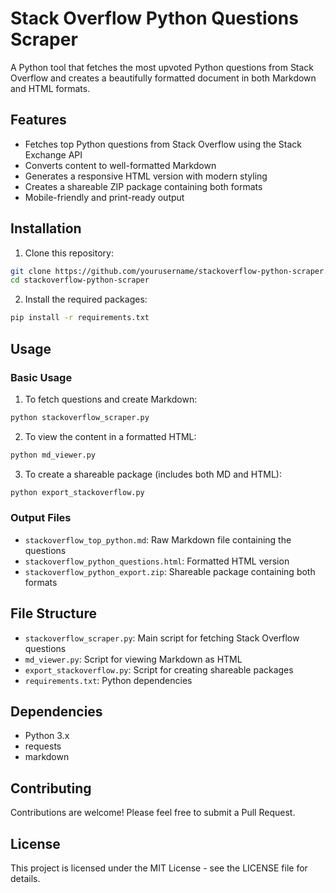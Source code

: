 # Stack Overflow Python Questions Scraper

A Python tool that fetches the most upvoted Python questions from Stack Overflow and creates a beautifully formatted document in both Markdown and HTML formats.

## Features

- Fetches top Python questions from Stack Overflow using the Stack Exchange API
- Converts content to well-formatted Markdown
- Generates a responsive HTML version with modern styling
- Creates a shareable ZIP package containing both formats
- Mobile-friendly and print-ready output

## Installation

1. Clone this repository:
```bash
git clone https://github.com/yourusername/stackoverflow-python-scraper.git
cd stackoverflow-python-scraper
```

2. Install the required packages:
```bash
pip install -r requirements.txt
```

## Usage

### Basic Usage

1. To fetch questions and create Markdown:
```bash
python stackoverflow_scraper.py
```

2. To view the content in a formatted HTML:
```bash
python md_viewer.py
```

3. To create a shareable package (includes both MD and HTML):
```bash
python export_stackoverflow.py
```

### Output Files

- `stackoverflow_top_python.md`: Raw Markdown file containing the questions
- `stackoverflow_python_questions.html`: Formatted HTML version
- `stackoverflow_python_export.zip`: Shareable package containing both formats

## File Structure

- `stackoverflow_scraper.py`: Main script for fetching Stack Overflow questions
- `md_viewer.py`: Script for viewing Markdown as HTML
- `export_stackoverflow.py`: Script for creating shareable packages
- `requirements.txt`: Python dependencies

## Dependencies

- Python 3.x
- requests
- markdown

## Contributing

Contributions are welcome! Please feel free to submit a Pull Request.

## License

This project is licensed under the MIT License - see the LICENSE file for details.
